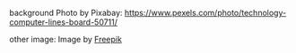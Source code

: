 background Photo by Pixabay: https://www.pexels.com/photo/technology-computer-lines-board-50711/

other image: Image by <a href="https://www.freepik.com/free-vector/background-realistic-abstract-technology-particle_6938839.htm#query=technology%20background&position=0&from_view=keyword&track=ais">Freepik</a>